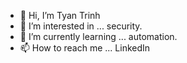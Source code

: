 - 👋 Hi, I’m Tyan Trinh
- 👀 I’m interested in ... security.
- 🌱 I’m currently learning ... automation.
- 📫 How to reach me ... LinkedIn

<!---
tyantrinh/tyantrinh is a ✨ special ✨ repository because its `README.md` (this file) appears on your GitHub profile.
You can click the Preview link to take a look at your changes.
--->
